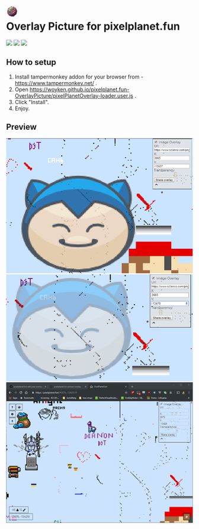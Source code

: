 <img align="left" src="src\assets\thumbnail-small.png" alt="drawing" width="32"/>

# Overlay Picture for pixelplanet.fun

<a href="https://forthebadge.com"><img src="https://forthebadge.com/images/badges/made-with-typescript.svg" height="35"></a>
<a href="https://forthebadge.com"><img src="https://forthebadge.com/images/badges/gluten-free.svg" height="35"></a>
<a href="https://forthebadge.com"><img src="https://forthebadge.com/images/badges/powered-by-coders-sweat.svg" height="35"></a>

## How to setup

1. Install tampermonkey addon for your browser from - <https://www.tampermonkey.net/> .
2. Open <https://woyken.github.io/pixelplanet.fun-OverlayPicture/pixelPlanetOverlay-loader.user.js> .
3. Click "Install".
4. Enjoy.

## Preview

![Screenshot preview 1](readmeRelated/images/Screenshot1.png)
![Screenshot preview 2](readmeRelated/images/Screenshot2.png)
![Usage preview GIF](readmeRelated/images/usagePreview.gif)
